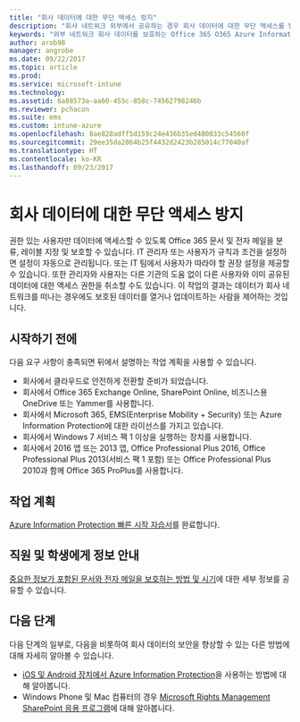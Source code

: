 ```yaml
---
title: "회사 데이터에 대한 무단 액세스 방지"
description: "회사 네트워크 외부에서 공유하는 경우 회사 데이터에 대한 무단 액세스를 방지합니다."
keywords: "외부 네트워크 회사 데이터를 보호하는 Office 365 O365 Azure Information Protection 데이터"
author: arob98
manager: angrobe
ms.date: 09/22/2017
ms.topic: article
ms.prod: 
ms.service: microsoft-intune
ms.technology: 
ms.assetid: 6a88573a-aa60-455c-858c-74562798246b
ms.reviewer: pchacon
ms.suite: ems
ms.custom: intune-azure
ms.openlocfilehash: 8ae828adff5d159c24e436b35ed480033c54560f
ms.sourcegitcommit: 29ee35da2864b25f4432d2423b285014c77040af
ms.translationtype: HT
ms.contentlocale: ko-KR
ms.lasthandoff: 09/23/2017
---
```

# <a name="prevent-unauthorized-access-to-company-data"></a>회사 데이터에 대한 무단 액세스 방지 

권한 있는 사용자만 데이터에 액세스할 수 있도록 Office 365 문서 및 전자 메일을 분류, 레이블 지정 및 보호할 수 있습니다. IT 관리자 또는 사용자가 규칙과 조건을 설정하면 설정이 자동으로 관리됩니다. 또는 IT 팀에서 사용자가 따라야 할 권장 설정을 제공할 수 있습니다. 또한 관리자와 사용자는 다른 기관의 도움 없이 다른 사용자와 이미 공유된 데이터에 대한 액세스 권한을 취소할 수도 있습니다. 이 작업의 결과는 데이터가 회사 네트워크를 떠나는 경우에도 보호된 데이터를 열거나 업데이트하는 사람을 제어하는 것입니다. 

## <a name="before-you-begin"></a>시작하기 전에

다음 요구 사항이 충족되면 뒤에서 설명하는 작업 계획을 사용할 수 있습니다.
* 회사에서 클라우드로 안전하게 전환할 준비가 되었습니다.
* 회사에서 Office 365 Exchange Online, SharePoint Online, 비즈니스용 OneDrive 또는 Yammer를 사용합니다.
* 회사에서 Microsoft 365, EMS(Enterprise Mobility + Security) 또는 Azure Information Protection에 대한 라이선스를 가지고 있습니다.
* 회사에서 Windows 7 서비스 팩 1 이상을 실행하는 장치를 사용합니다.
* 회사에서 2016 앱 또는 2013 앱, Office Professional Plus 2016, Office Professional Plus 2013(서비스 팩 1 포함) 또는 Office Professional Plus 2010과 함께 Office 365 ProPlus를 사용합니다.

## <a name="action-plan"></a>작업 계획

[Azure Information Protection 빠른 시작 자습서](https://docs.microsoft.com/information-protection/get-started/infoprotect-quick-start-tutorial)를 완료합니다.  

## <a name="what-to-tell-employees-and-students"></a>직원 및 학생에게 정보 안내

[중요한 정보가 포함된 문서와 전자 메일을 보호하는 방법 및 시기](https://docs.microsoft.com/information-protection/deploy-use/help-users)에 대한 세부 정보를 공유할 수 있습니다.

## <a name="next-steps"></a>다음 단계

다음 단계의 일부로, 다음을 비롯하여 회사 데이터의 보안을 향상할 수 있는 다른 방법에 대해 자세히 알아볼 수 있습니다. 

* [iOS 및 Android 장치에서 Azure Information Protection](https://docs.microsoft.com/information-protection/rms-client/mobile-app-faq)을 사용하는 방법에 대해 알아봅니다.
* Windows Phone 및 Mac 컴퓨터의 경우 [Microsoft Rights Management SharePoint 응용 프로그램](https://technet.microsoft.com/dn451248)에 대해 알아봅니다.
